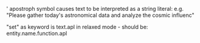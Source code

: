' apostroph symbol causes text to be interpreted as a string literal: e.g.
"Please gather today's astronomical data and analyze the cosmic influenc"

"set" as keyword is text.apl in relaxed mode - should be: entity.name.function.apl
